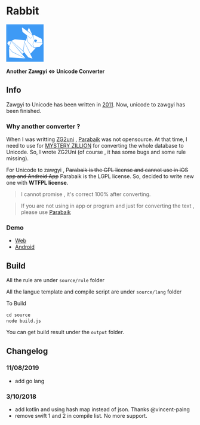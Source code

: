# Rabbit

![Logo](./rabbit_100.png)

**Another Zawgyi <=> Unicode Converter**

## Info

Zawgyi to Unicode has been written in [2011](https://github.com/saturngod/ZG2Uni_JS/commits/master). Now, unicode to zawgyi has been finished.

### Why another converter ?

When I was writting [ZG2uni](https://github.com/saturngod/ZG2Uni_JS/) , [Parabaik](https://github.com/ngwestar/parabaik) was not opensource. At that time, I need to use for [MYSTERY ZILLION](http://www.mysteryzillion.org) for converting the whole database to Unicode. So, I wrote ZG2Uni (of course , it has some bugs and some rule missing). 

For Unicode to zawgyi , ~~Parabaik is the GPL license and cannot use in iOS app and Android App~~ Parabaik is the LGPL license. So, decided to write new one with **WTFPL license**.

> I cannot promise , it's correct 100% after converting.

> If you are not using in app or program and just for converting the text , please use [Parabaik](https://github.com/ngwestar/parabaik)

### Demo

- [Web](http://saturngod.github.io/Rabbit/)
- [Android](https://play.google.com/store/apps/details?id=com.comquas.rabbitzawgyiunicodeconverter)


## Build

All the rule are under `source/rule` folder

All the langue template and compile script are under `source/lang` folder

To Build 

```
cd source
node build.js
```

You can get build result under the `output` folder.

## Changelog

### 11/08/2019
- add go lang

### 3/10/2018

- add kotlin and using hash map instead of json. Thanks @vincent-paing
- remove swift 1 and 2 in compile list. No more support.